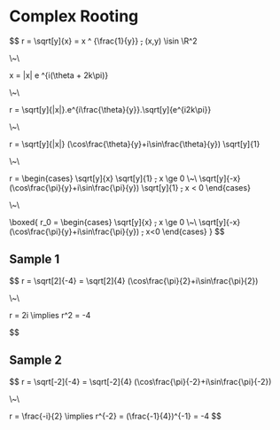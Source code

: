 # Complex Rooting

$$
r = \sqrt[y]{x} = x ^ {\frac{1}{y}} ~~,~~
(x,y) \isin \R^2

\\~\\

x = |x| e ^{i(\theta + 2k\pi)}

\\~\\

r = \sqrt[y]{|x|}.e^{i\frac{\theta}{y}}.\sqrt[y]{e^{i2k\pi}}

\\~\\

r = \sqrt[y]{|x|} (\cos\frac{\theta}{y}+i\sin\frac{\theta}{y}) \sqrt[y]{1}

\\~\\

r =
\begin{cases}
	\sqrt[y]{x} \sqrt[y]{1} ~~,~~ x \ge 0
	\\~\\
	\sqrt[y]{-x} (\cos\frac{\pi}{y}+i\sin\frac{\pi}{y}) \sqrt[y]{1} ~~,~~ x < 0
\end{cases}

\\~\\

\boxed{
	r_0 =
	\begin{cases}
		\sqrt[y]{x} ~~,~~ x \ge 0
		\\~\\
		\sqrt[y]{-x} (\cos\frac{\pi}{y}+i\sin\frac{\pi}{y}) ~~,~~ x<0
	\end{cases}
}
$$

## Sample 1
$$
r = \sqrt[2]{-4} = \sqrt[2]{4} (\cos\frac{\pi}{2}+i\sin\frac{\pi}{2})

\\~\\

r = 2i \implies r^2 = -4

$$

## Sample 2
$$
r = \sqrt[-2]{-4} = \sqrt[-2]{4} (\cos\frac{\pi}{-2}+i\sin\frac{\pi}{-2})

\\~\\

r = \frac{-i}{2} \implies r^{-2} = (\frac{-1}{4})^{-1} = -4
$$
